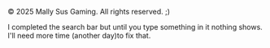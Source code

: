© 2025 Mally Sus Gaming. All rights reserved. ;)

I completed the search bar but until you type something in it nothing shows. I'll need more time (another day)to fix that.
